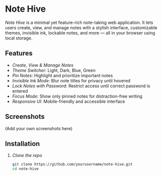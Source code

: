 # Note Hive

*Note Hive* is a minimal yet feature-rich note-taking web application. It lets users create, view, and manage notes with a stylish interface, customizable themes, invisible ink, lockable notes, and more — all in your browser using local storage.

## Features

- *Create, View & Manage Notes*  
- *Theme Switcher*: Light, Dark, Blue, Green
- *Pin Notes*: Highlight and prioritize important notes
- *Invisible Ink Mode*: Blur note titles for privacy until hovered
- *Lock Notes with Password*: Restrict access until correct password is entered
- *Focus Mode*: Show only pinned notes for distraction-free writing
- *Responsive UI*: Mobile-friendly and accessible interface

## Screenshots

(Add your own screenshots here)

## Installation

1. *Clone the repo*
   ```bash
   git clone https://github.com/yourusername/note-hive.git
   cd note-hive

